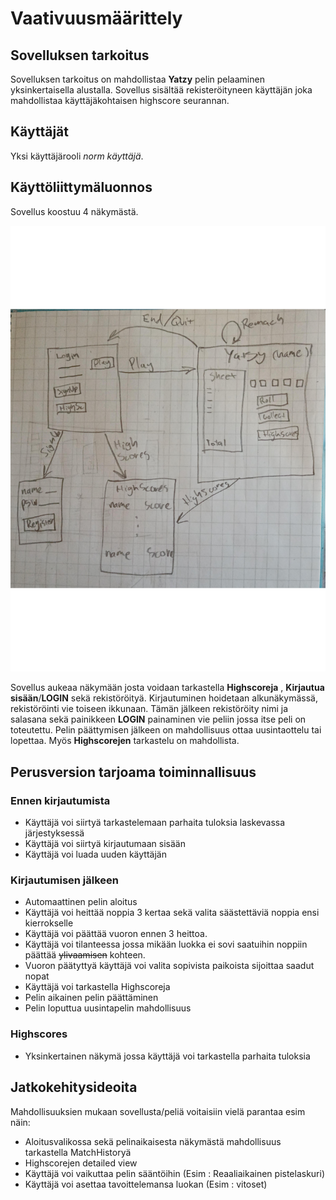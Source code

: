 # Vaativuusmäärittely

## Sovelluksen tarkoitus

Sovelluksen tarkoitus on mahdollistaa **Yatzy** pelin pelaaminen yksinkertaisella alustalla. Sovellus sisältää rekisteröityneen käyttäjän joka mahdollistaa käyttäjäkohtaisen highscore seurannan.

## Käyttäjät

Yksi käyttäjärooli _norm käyttäjä_. 

## Käyttöliittymäluonnos

Sovellus koostuu 4 näkymästä.

![](./kuvat/oikealupnnoskaytliit.png)

Sovellus aukeaa näkymään josta voidaan tarkastella **Highscoreja** , **Kirjautua sisään**/**LOGIN** sekä rekistöröityä. Kirjautuminen hoidetaan alkunäkymässä, rekistöröinti vie toiseen ikkunaan. Tämän jälkeen rekistöröity nimi ja salasana sekä painikkeen **LOGIN** painaminen vie peliin jossa itse peli on toteutettu. Pelin päättymisen jälkeen on mahdollisuus ottaa uusintaottelu tai lopettaa. Myös **Highscorejen** tarkastelu on mahdollista.   

## Perusversion tarjoama toiminnallisuus

### Ennen kirjautumista
- Käyttäjä voi siirtyä tarkastelemaan parhaita tuloksia laskevassa järjestyksessä 
- Käyttäjä voi siirtyä kirjautumaan sisään
- Käyttäjä voi luada uuden käyttäjän


### Kirjautumisen jälkeen
- Automaattinen pelin aloitus
- Käyttäjä voi heittää noppia 3 kertaa sekä valita säästettäviä noppia ensi kierrokselle
- Käyttäjä voi päättää vuoron ennen 3 heittoa.
- Käyttäjä voi tilanteessa jossa mikään luokka ei sovi saatuihin noppiin päättää ~~ylivaamisen~~ kohteen.
- Vuoron päätyttyä käyttäjä voi valita sopivista paikoista sijoittaa saadut nopat
- Käyttäjä voi tarkastella Highscoreja
- Pelin aikainen pelin päättäminen
- Pelin loputtua uusintapelin mahdollisuus

### Highscores
- Yksinkertainen näkymä jossa käyttäjä voi tarkastella parhaita tuloksia


## Jatkokehitysideoita

Mahdollisuuksien mukaan sovellusta/peliä voitaisiin vielä parantaa esim näin:

- Aloitusvalikossa sekä pelinaikaisesta näkymästä mahdollisuus tarkastella MatchHistoryä 
- Highscorejen detailed view
- Käyttäjä voi vaikuttaa pelin sääntöihin (Esim : Reaaliaikainen pistelaskuri)
- Käyttäjä voi asettaa tavoittelemansa luokan (Esim : vitoset) 
